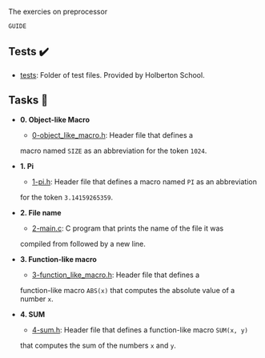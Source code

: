 The exercies on preprocessor



    GUIDE

    

## Tests :heavy_check_mark:



* [tests](./tests): Folder of test files. Provided by Holberton School.



## Tasks :page_with_curl:



* **0. Object-like Macro**

  * [0-object_like_macro.h](./0-object_like_macro.h): Header file that defines a

  macro named `SIZE` as an abbreviation for the token `1024`.



* **1. Pi**

  * [1-pi.h](./1-pi.h): Header file that defines a macro named `PI` as an abbreviation

  for the token `3.14159265359`.



* **2. File name**

  * [2-main.c](./2-main.c): C program that prints the name of the file it was

  compiled from followed by a new line.



* **3. Function-like macro**

  * [3-function_like_macro.h](./3-function_like_macro.h): Header file that defines a

  function-like macro `ABS(x)` that computes the absolute value of a number `x`.



* **4. SUM**

  * [4-sum.h](./4-sum.h): Header file that defines a function-like macro `SUM(x, y)`

  that computes the sum of the numbers `x` and `y`.